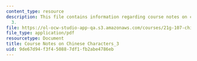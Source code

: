 ```yaml
---
content_type: resource
description: This file contains information regarding course notes on chines characters
  3.
file: https://ol-ocw-studio-app-qa.s3.amazonaws.com/courses/21g-107-chinese-i-streamlined-fall-2014/9de67d94f3f450887df1fb2abe4786eb_MIT21G_107F14_CourseNote_3.pdf
file_type: application/pdf
resourcetype: Document
title: Course Notes on Chinese Characters_3
uid: 9de67d94-f3f4-5088-7df1-fb2abe4786eb
---
```

